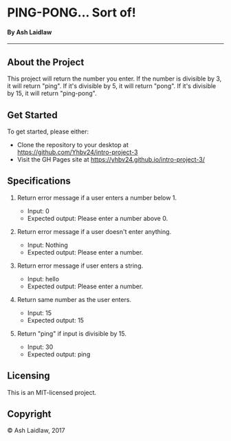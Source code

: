 # PING-PONG... Sort of!

#### By Ash Laidlaw
-----

## About the Project

This project will return the number you enter. If the number is divisible by 3, it will return "ping". If it's divisible by 5, it will return "pong". If it's divisible by 15, it will return "ping-pong".

## Get Started

To get started, please either:

* Clone the repository to your desktop at <https://github.com/Yhbv24/intro-project-3>
* Visit the GH Pages site at <https://yhbv24.github.io/intro-project-3/>

## Specifications

1. Return error message if a user enters a number below 1.
   * Input: 0
   * Expected output: Please enter a number above 0.

2. Return error message if a user doesn't enter anything.
   * Input: Nothing
   * Expected output: Please enter a number.

3. Return error message if user enters a string.
   * Input: hello
   * Expected output: Please enter a number.

4. Return same number as the user enters.
   * Input: 15
   * Expected output: 15

5. Return "ping" if input is divisible by 15.
   * Input: 30
   * Expected output: ping

## Licensing

This is an MIT-licensed project.

## Copyright

© Ash Laidlaw, 2017
